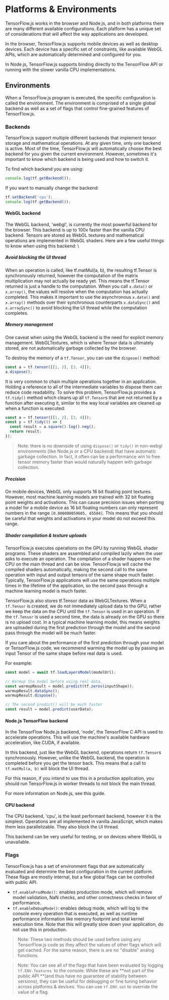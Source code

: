 # Platforms & Environments

TensorFlow.js works in the browser and Node.js, and in both platforms there are many different available configurations. Each platform has a unique set of considerations that will affect the way applications are developed.

In the browser, TensorFlow.js supports mobile devices as well as desktop devices. Each device has a specific set of constraints, like available WebGL APIs, which are automatically determined and configured for you.

In Node.js, TensorFlow.js supports binding directly to the TensorFlow API or running with the slower vanilla CPU implementations.


## Environments

When a TensorFlow.js program is executed, the specific configuration is called the environment. The environment is comprised of a single global backend as well as a set of flags that control fine-grained features of TensorFlow.js.


### Backends

TensorFlow.js support multiple different backends that implement tensor storage and mathematical operations. At any given time, only one backend is active. Most of the time, TensorFlow.js will automatically choose the best backend for you given the current environment. However, sometimes it's important to know which backend is being used and how to switch it.

To find which backend you are using:


```js
console.log(tf.getBackend());
```


If you want to manually change the backend:


```js
tf.setBackend('cpu');
console.log(tf.getBackend());
```



#### WebGL backend

The WebGL backend, 'webgl', is currently the most powerful backend for the browser. This backend is up to 100x faster than the vanilla CPU backend. Tensors are stored as WebGL textures and mathematical operations are implemented in WebGL shaders. Here are a few useful things to know when using this backend:  \



##### Avoid blocking the UI thread

When an operation is called, like tf.matMul(a, b), the resulting tf.Tensor is synchronously returned, however the computation of the matrix multiplication may not actually be ready yet. This means the tf.Tensor returned is just a handle to the computation. When you call `x.data()` or `x.array()`, the values will resolve when the computation has actually completed. This makes it important to use the asynchronous `x.data()` and `x.array()` methods over their synchronous counterparts `x.dataSync()` and `x.arraySync()` to avoid blocking the UI thread while the computation completes.


##### Memory management

One caveat when using the WebGL backend is the need for explicit memory management. WebGLTextures, which is where Tensor data is ultimately stored, are not automatically garbage collected by the browser.

To destroy the memory of a `tf.Tensor`, you can use the `dispose()` method:


```js
const a = tf.tensor([[1, 2], [3, 4]]);
a.dispose();
```


It is very common to chain multiple operations together in an application. Holding a reference to all of the intermediate variables to dispose them can reduce code readability. To solve this problem, TensorFlow.js provides a `tf.tidy()` method which cleans up all `tf.Tensor`s that are not returned by a function after executing it, similar to the way local variables are cleaned up when a function is executed:


```js
const a = tf.tensor([[1, 2], [3, 4]]);
const y = tf.tidy(() => {
  const result = a.square().log().neg();
  return result;
});
```


> Note: there is no downside of using `dispose()` or `tidy()` in non-webgl environments (like Node.js or a CPU backend) that have automatic garbage collection. In fact, it often can be a performance win to free tensor memory faster than would naturally happen with garbage collection.


##### Precision

On mobile devices, WebGL only supports 16 bit floating point textures. However, most machine learning models are trained with 32 bit floating point weights and activations. This can cause precision issues when porting a model for a mobile device as 16 bit floating numbers can only represent numbers in the range `[0.000000059605, 65504]`. This means that you should be careful that weights and activations in your model do not exceed this range.


##### Shader compilation & texture uploads

TensorFlow.js executes operations on the GPU by running WebGL shader programs. These shaders are assembled and compiled lazily when the user asks to execute an operation. The compilation of a shader happens on the CPU on the main thread and can be slow. TensorFlow.js will cache the compiled shaders automatically, making the second call to the same operation with input and output tensors of the same shape much faster. Typically, TensorFlow.js applications will use the same operations multiple times in the lifetime of the application, so the second pass through a machine learning model is much faster.

TensorFlow.js also stores tf.Tensor data as WebGLTextures. When a `tf.Tensor` is created, we do not immediately upload data to the GPU, rather we keep the data on the CPU until the `tf.Tensor` is used in an operation. If the `tf.Tensor` is used a second time, the data is already on the GPU so there is no upload cost. In a typical machine learning model, this means weights are uploaded during the first prediction through the model and the second pass through the model will be much faster.

If you care about the performance of the first prediction through your model or TensorFlow.js code, we recommend warming the model up by passing an input Tensor of the same shape before real data is used.

For example:


```js
const model = await tf.loadLayersModel(modelUrl);

// Warmup the model before using real data.
const warmupResult = model.predict(tf.zeros(inputShape));
warmupResult.dataSync();
warmupResult.dispose();

// The second predict() will be much faster
const result = model.predict(userData);
```



#### Node.js TensorFlow backend

In the TensorFlow Node.js backend, 'node', the TensorFlow C API is used to accelerate operations. This will use the machine's available hardware acceleration, like CUDA, if available.

In this backend, just like the WebGL backend, operations return `tf.Tensor`s synchronously. However, unlike the WebGL backend, the operation is completed before you get the tensor back. This means that a call to `tf.matMul(a, b)` will block the UI thread.

For this reason, if you intend to use this in a production application, you should run TensorFlow.js in worker threads to not block the main thread.

For more information on Node.js, see this guide.


#### CPU backend

The CPU backend, 'cpu', is the least performant backend, however it is the simplest. Operations are all implemented in vanilla JavaScript, which makes them less parallelizable. They also block the UI thread.

This backend can be very useful for testing, or on devices where WebGL is unavailable.


### Flags

TensorFlow.js has a set of environment flags that are automatically evaluated and determine the best configuration in the current platform. These flags are mostly internal, but a few global flags can be controlled with public API.

*   `tf.enableProdMode():` enables production mode, which will remove model validation, NaN checks, and other correctness checks in favor of performance.
*   `tf.enableDebugMode()`: enables debug mode, which will log to the console every operation that is executed, as well as runtime performance information like memory footprint and total kernel execution time. Note that this will greatly slow down your application, do not use this in production.

> Note: These two methods should be used before using any TensorFlow.js code as they affect the values of other flags which will get cached. For the same reason, there is are no "disable" analog functions.

> Note: You can see all of the flags that have been evaluated by logging `tf.ENV.features `to the console. While these are **not part of the public API **(and thus have no guarantee of stability between versions), they can be useful for debugging or fine tuning behavior across platforms & devices. You can use `tf.ENV.set` to override the value of a flag.
